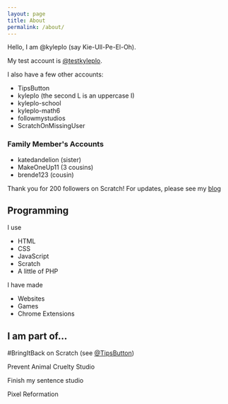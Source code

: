```yaml
---
layout: page
title: About
permalink: /about/
---
```


Hello, I am @kyleplo (say Kie-Ull-Pe-El-Oh).

My test account is [@testkyleplo](https://scratch.mit.edu/users/testkyleplo).

I also have a few other accounts:
* TipsButton
* kylepIo (the second L is an uppercase I)
* kyleplo-school
* kyleplo-math6
* followmystudios
* ScratchOnMissingUser

### Family Member's Accounts

* katedandelion (sister)
* MakeOneUp11 (3 cousins)
* brende123 (cousin)

Thank you for 200 followers on Scratch!
For updates, please see my [blog](../b)

## Programming

I use
- HTML
- CSS
- JavaScript
- Scratch
- A little of PHP

I have made
- Websites
- Games
- Chrome Extensions

## I am part of...

#BringItBack on Scratch (see [@TipsButton](https://scratch.mit.edu/users/TipsButton))

Prevent Animal Cruelty Studio

Finish my sentence studio

Pixel Reformation
